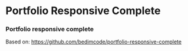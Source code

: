 # Portfolio Responsive Complete
### Portfolio responsive complete
Based on: https://github.com/bedimcode/portfolio-responsive-complete
